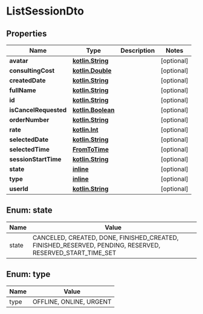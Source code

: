 # ListSessionDto

## Properties
Name | Type | Description | Notes
------------ | ------------- | ------------- | -------------
**avatar** | [**kotlin.String**](.md) |  |  [optional]
**consultingCost** | [**kotlin.Double**](.md) |  |  [optional]
**createdDate** | [**kotlin.String**](.md) |  |  [optional]
**fullName** | [**kotlin.String**](.md) |  |  [optional]
**id** | [**kotlin.String**](.md) |  |  [optional]
**isCancelRequested** | [**kotlin.Boolean**](.md) |  |  [optional]
**orderNumber** | [**kotlin.String**](.md) |  |  [optional]
**rate** | [**kotlin.Int**](.md) |  |  [optional]
**selectedDate** | [**kotlin.String**](.md) |  |  [optional]
**selectedTime** | [**FromToTime**](FromToTime.md) |  |  [optional]
**sessionStartTime** | [**kotlin.String**](.md) |  |  [optional]
**state** | [**inline**](#StateEnum) |  |  [optional]
**type** | [**inline**](#TypeEnum) |  |  [optional]
**userId** | [**kotlin.String**](.md) |  |  [optional]

<a name="StateEnum"></a>
## Enum: state
Name | Value
---- | -----
state | CANCELED, CREATED, DONE, FINISHED_CREATED, FINISHED_RESERVED, PENDING, RESERVED, RESERVED_START_TIME_SET

<a name="TypeEnum"></a>
## Enum: type
Name | Value
---- | -----
type | OFFLINE, ONLINE, URGENT
